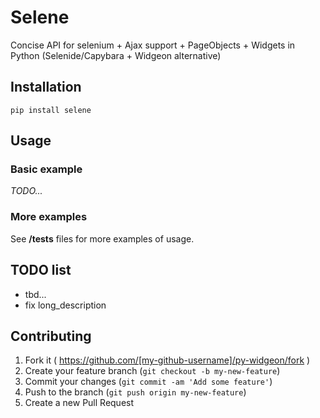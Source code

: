 # Selene

Concise API for selenium + Ajax support + PageObjects + Widgets in Python (Selenide/Capybara + Widgeon alternative)

## Installation

    pip install selene

## Usage

### Basic example

*TODO...*

### More examples

See **/tests** files for more examples of usage.

## TODO list

* tbd...
* fix long_description


## Contributing

1. Fork it ( https://github.com/[my-github-username]/py-widgeon/fork )
2. Create your feature branch (`git checkout -b my-new-feature`)
3. Commit your changes (`git commit -am 'Add some feature'`)
4. Push to the branch (`git push origin my-new-feature`)
5. Create a new Pull Request
